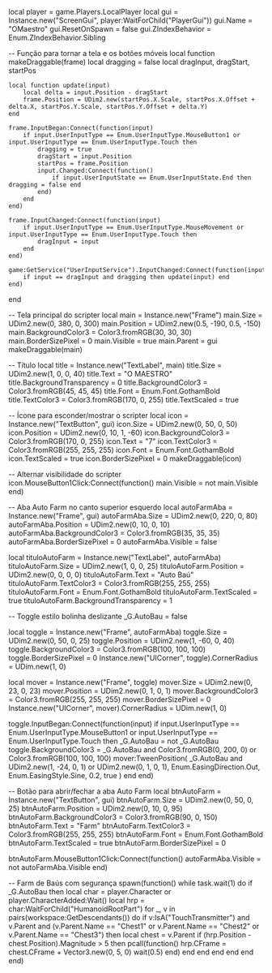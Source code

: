 local player = game.Players.LocalPlayer
local gui = Instance.new("ScreenGui", player:WaitForChild("PlayerGui"))
gui.Name = "OMaestro"
gui.ResetOnSpawn = false
gui.ZIndexBehavior = Enum.ZIndexBehavior.Sibling

-- Função para tornar a tela e os botões móveis
local function makeDraggable(frame)
    local dragging = false
    local dragInput, dragStart, startPos

    local function update(input)
        local delta = input.Position - dragStart
        frame.Position = UDim2.new(startPos.X.Scale, startPos.X.Offset + delta.X, startPos.Y.Scale, startPos.Y.Offset + delta.Y)
    end

    frame.InputBegan:Connect(function(input)
        if input.UserInputType == Enum.UserInputType.MouseButton1 or input.UserInputType == Enum.UserInputType.Touch then
            dragging = true
            dragStart = input.Position
            startPos = frame.Position
            input.Changed:Connect(function()
                if input.UserInputState == Enum.UserInputState.End then dragging = false end
            end)
        end
    end)

    frame.InputChanged:Connect(function(input)
        if input.UserInputType == Enum.UserInputType.MouseMovement or input.UserInputType == Enum.UserInputType.Touch then
            dragInput = input
        end
    end)

    game:GetService("UserInputService").InputChanged:Connect(function(input)
        if input == dragInput and dragging then update(input) end
    end)
end

-- Tela principal do scripter
local main = Instance.new("Frame")
main.Size = UDim2.new(0, 380, 0, 300)
main.Position = UDim2.new(0.5, -190, 0.5, -150)
main.BackgroundColor3 = Color3.fromRGB(30, 30, 30)
main.BorderSizePixel = 0
main.Visible = true
main.Parent = gui
makeDraggable(main)

-- Título
local title = Instance.new("TextLabel", main)
title.Size = UDim2.new(1, 0, 0, 40)
title.Text = "O MAESTRO"
title.BackgroundTransparency = 0
title.BackgroundColor3 = Color3.fromRGB(45, 45, 45)
title.Font = Enum.Font.GothamBold
title.TextColor3 = Color3.fromRGB(170, 0, 255)
title.TextScaled = true

-- Ícone para esconder/mostrar o scripter
local icon = Instance.new("TextButton", gui)
icon.Size = UDim2.new(0, 50, 0, 50)
icon.Position = UDim2.new(0, 10, 1, -60)
icon.BackgroundColor3 = Color3.fromRGB(170, 0, 255)
icon.Text = "7"
icon.TextColor3 = Color3.fromRGB(255, 255, 255)
icon.Font = Enum.Font.GothamBold
icon.TextScaled = true
icon.BorderSizePixel = 0
makeDraggable(icon)

-- Alternar visibilidade do scripter
icon.MouseButton1Click:Connect(function()
    main.Visible = not main.Visible
end)

-- Aba Auto Farm no canto superior esquerdo
local autoFarmAba = Instance.new("Frame", gui)
autoFarmAba.Size = UDim2.new(0, 220, 0, 80)
autoFarmAba.Position = UDim2.new(0, 10, 0, 10)
autoFarmAba.BackgroundColor3 = Color3.fromRGB(35, 35, 35)
autoFarmAba.BorderSizePixel = 0
autoFarmAba.Visible = false

local tituloAutoFarm = Instance.new("TextLabel", autoFarmAba)
tituloAutoFarm.Size = UDim2.new(1, 0, 0, 25)
tituloAutoFarm.Position = UDim2.new(0, 0, 0, 0)
tituloAutoFarm.Text = "Auto Baú"
tituloAutoFarm.TextColor3 = Color3.fromRGB(255, 255, 255)
tituloAutoFarm.Font = Enum.Font.GothamBold
tituloAutoFarm.TextScaled = true
tituloAutoFarm.BackgroundTransparency = 1

-- Toggle estilo bolinha deslizante
_G.AutoBau = false

local toggle = Instance.new("Frame", autoFarmAba)
toggle.Size = UDim2.new(0, 50, 0, 25)
toggle.Position = UDim2.new(1, -60, 0, 40)
toggle.BackgroundColor3 = Color3.fromRGB(100, 100, 100)
toggle.BorderSizePixel = 0
Instance.new("UICorner", toggle).CornerRadius = UDim.new(1, 0)

local mover = Instance.new("Frame", toggle)
mover.Size = UDim2.new(0, 23, 0, 23)
mover.Position = UDim2.new(0, 1, 0, 1)
mover.BackgroundColor3 = Color3.fromRGB(255, 255, 255)
mover.BorderSizePixel = 0
Instance.new("UICorner", mover).CornerRadius = UDim.new(1, 0)

toggle.InputBegan:Connect(function(input)
    if input.UserInputType == Enum.UserInputType.MouseButton1 or input.UserInputType == Enum.UserInputType.Touch then
        _G.AutoBau = not _G.AutoBau
        toggle.BackgroundColor3 = _G.AutoBau and Color3.fromRGB(0, 200, 0) or Color3.fromRGB(100, 100, 100)
        mover:TweenPosition(
            _G.AutoBau and UDim2.new(1, -24, 0, 1) or UDim2.new(0, 1, 0, 1),
            Enum.EasingDirection.Out,
            Enum.EasingStyle.Sine,
            0.2,
            true
        )
    end
end)

-- Botão para abrir/fechar a aba Auto Farm
local btnAutoFarm = Instance.new("TextButton", gui)
btnAutoFarm.Size = UDim2.new(0, 50, 0, 25)
btnAutoFarm.Position = UDim2.new(0, 10, 0, 95)
btnAutoFarm.BackgroundColor3 = Color3.fromRGB(90, 0, 150)
btnAutoFarm.Text = "Farm"
btnAutoFarm.TextColor3 = Color3.fromRGB(255, 255, 255)
btnAutoFarm.Font = Enum.Font.GothamBold
btnAutoFarm.TextScaled = true
btnAutoFarm.BorderSizePixel = 0

btnAutoFarm.MouseButton1Click:Connect(function()
    autoFarmAba.Visible = not autoFarmAba.Visible
end)

-- Farm de Baús com segurança
spawn(function()
    while task.wait(1) do
        if _G.AutoBau then
            local char = player.Character or player.CharacterAdded:Wait()
            local hrp = char:WaitForChild("HumanoidRootPart")
            for _, v in pairs(workspace:GetDescendants()) do
                if v:IsA("TouchTransmitter") and v.Parent and (v.Parent.Name == "Chest1" or v.Parent.Name == "Chest2" or v.Parent.Name == "Chest3") then
                    local chest = v.Parent
                    if (hrp.Position - chest.Position).Magnitude > 5 then
                        pcall(function()
                            hrp.CFrame = chest.CFrame + Vector3.new(0, 5, 0)
                            wait(0.5)
                        end)
                    end
                end
            end
        end
    end
end)
